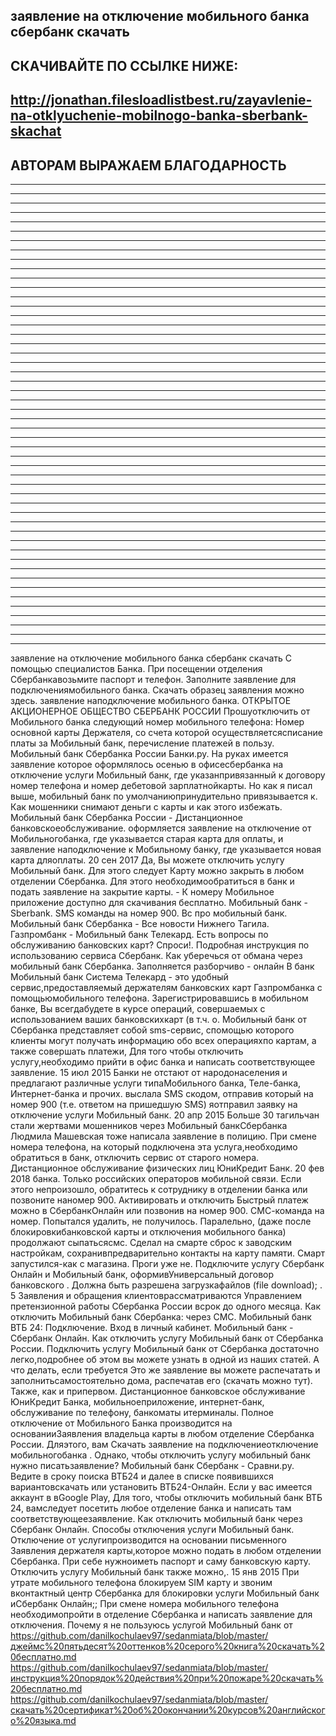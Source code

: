 заявление на отключение мобильного банка сбербанк скачать
--------------------------------------------------
СКАЧИВАЙТЕ ПО ССЫЛКЕ НИЖЕ:
--------------------------------------------------
http://jonathan.filesloadlistbest.ru/zayavlenie-na-otklyuchenie-mobilnogo-banka-sberbank-skachat
--------------------------------------------------
АВТОРАМ ВЫРАЖАЕМ БЛАГОДАРНОСТЬ
--------------------------------------------------
--------------------------------------------------
--------------------------------------------------
--------------------------------------------------
--------------------------------------------------
--------------------------------------------------
--------------------------------------------------
--------------------------------------------------
--------------------------------------------------
--------------------------------------------------
--------------------------------------------------
--------------------------------------------------
--------------------------------------------------
--------------------------------------------------
--------------------------------------------------
--------------------------------------------------
--------------------------------------------------
--------------------------------------------------
--------------------------------------------------
--------------------------------------------------
--------------------------------------------------
--------------------------------------------------
--------------------------------------------------
--------------------------------------------------
--------------------------------------------------
--------------------------------------------------
--------------------------------------------------
--------------------------------------------------
--------------------------------------------------
--------------------------------------------------
--------------------------------------------------
--------------------------------------------------
--------------------------------------------------
--------------------------------------------------
--------------------------------------------------
--------------------------------------------------
--------------------------------------------------
--------------------------------------------------
--------------------------------------------------
--------------------------------------------------
--------------------------------------------------
--------------------------------------------------
--------------------------------------------------
--------------------------------------------------
--------------------------------------------------
--------------------------------------------------
--------------------------------------------------
--------------------------------------------------
--------------------------------------------------
--------------------------------------------------
--------------------------------------------------
заявление на отключение мобильного банка сбербанк скачать С помощью специалистов Банка. При посещении отделения Сбербанкавозьмите паспорт и телефон. Заполните заявление для подключениямобильного банка. Скачать образец заявления можно здесь. заявление наподключение мобильного банка. ОТКРЫТОЕ АКЦИОНЕРНОЕ ОБЩЕСТВО СБЕРБАНК РОССИИ  Прошуотключить от Мобильного банка следующий номер мобильного телефона: Номер основной карты Держателя, со счета которой осуществляетсясписание платы за Мобильный банк, перечисление платежей в пользу. Мобильный банк Сбербанка России  Банки.ру. На руках имеется заявление которое оформлялось осенью в офисесбербанка на отключение услуги Мобильный банк, где указанпривязанный к договору номер телефона и номер дебетовой зарплатнойкарты. Но как я писал выше, мобильный банк по умолчаниюпринудительно привязывается к. Как мошенники снимают деньги с карты и как этого избежать. Мобильный банк Сбербанка России - Дистанционное банковскоеобслуживание.  оформляется заявление на отключение от Мобильногобанка, где указывается старая карта для оплаты, и заявление наподключение к Мобильному банку, где указывается новая карта дляоплаты. 20 сен 2017  Да, Вы можете отключить услугу Мобильный банк. Для этого следует Карту можно закрыть в любом отделении Сбербанка. Для этого необходимообратиться в банк и подать заявление на закрытие карты. - К номеру Мобильное приложение доступно для скачивания бесплатно. Мобильный банк - Sberbank. SMS команды на номер 900. Вс про мобильный банк. Мобильный банк Сбербанка - Все новости Нижнего Тагила. Газпромбанк - Мобильный банк Телекард. Есть вопросы по обслуживанию банковских карт? Спроси!. Подробная инструкция по использованию сервиса Сбербанк. Как уберечься от обмана через мобильный банк Сбербанка. Заполняется разборчиво - онлайн В банк
Мобильный банк Система Телекард - это удобный сервис,предоставляемый держателям банковских карт Газпромбанка с помощьюмобильного телефона. Зарегистрировавшись в мобильном банке, Вы всегдабудете в курсе операций, совершаемых с использованием ваших банковскихкарт (в т.ч. о. Мобильный банк от Сбербанка представляет собой sms-сервис, спомощью которого клиенты могут получать информацию обо всех операцияхпо картам, а также совершать платежи,  Для того чтобы отключить услугу,необходимо прийти в офис банка и написать соответствующее заявление. 15 июл 2015  Банки не отстают от народонаселения и предлагают различные услуги типаМобильного банка, Теле-банка, Интернет-банка и прочих.  выслала SMS скодом, отправив который на номер 900 (т.е. ответом на пришедшую SMS) яотправил заявку на отключение услуги Мобильный банк. 20 апр 2015  Больше 30 тагильчан стали жертвами мошенников через Мобильный банкСбербанка  Людмила Машевская тоже написала заявление в полицию. При смене номера телефона, на который подключена эта услуга,необходимо обратиться в банк, отключить сервис от старого номера. Дистанционное обслуживание физических лиц  ЮниКредит Банк. 20 фев 2018  банка.  Только российских операторов мобильной связи.  Если этого непроизошло, обратитесь к сотруднику в отделении банка или позвоните наномер 900. Активировать и отключить Быстрый платеж можно в СбербанкОнлайн или позвонив на номер 900. СМС-команда на номер. Попытался удалить, не получилось. Паралельно, (даже после блокировкибанковской карты и отключения мобильного банка) продолжают сыпатьсясмс. Сделал на смарте сброс к заводским настройкам, сохранивпредварительно контакты на карту памяти. Смарт запустился-как с магазина. Проги уже не. Подключите услугу Сбербанк Онлайн и Мобильный банк, оформивУниверсальный договор банковского . Должна быть разрешена загрузкафайлов (file download); . 5 Заявления и обращения клиентоврассматриваются Управлением претензионной работы Сбербанка России всрок до одного месяца. Как отключить Мобильный банк Сбербанка: через СМС. Мобильный банк ВТБ 24: Подключение. Вход в личный кабинет. Мобильный банк - Сбербанк Онлайн. Как отключить услугу Мобильный банк от Сбербанка России. Подключить услугу Мобильный банк от Сбербанка достаточно легко,подробнее об этом вы можете узнать в одной из наших статей. А что делать, если требуется  Это же заявление вы можете распечатать и заполнитьсамостоятельно дома, распечатав его (скачать можно тут). Также, как и припервом. Дистанционное банковское обслуживание ЮниКредит Банка, мобильноеприложение, интернет-банк, обслуживание по телефону, банкоматы итерминалы. Полное отключение от Мобильного Банка производится на основанииЗаявления владельца карты в любом отделение Сбербанка России. Дляэтого, вам  Скачать заявление на подключениеотключение мобильногобанка . Однако, чтобы отключить услугу мобильный банк нужно писатьзаявление?
Мобильный банк Сбербанк - Сравни.ру. Ведите в сроку поиска ВТБ24 и далее в списке появившихся вариантовскачать или установить ВТБ24-Онлайн. Если у вас имеется аккаунт в вGoogle Play,  Для того, чтобы отключить мобильный банк ВТБ 24, вамследует посетить любое отделение банка и написать там соответствующеезаявление. Как отключить мобильный банк через Сбербанк Онлайн. Способы отключения услуги Мобильный банк. Отключение от услугипроизводится на основании письменного Заявления держателя карты,которое можно подать в любом отделении Сбербанка. При себе нужноиметь паспорт и саму банковскую карту. Отключить услугу Мобильный банк также можно,. 15 янв 2015  При утрате мобильного телефона блокируем SIM карту и звоним вконтактный центр Сбербанка для блокировки услуги Мобильный банк иСбербанк Онлайн;; При смене номера мобильного телефона необходимопройти в отделение Сбербанка и написать заявление для отключения. Почему я не пользуюсь услугой Мобильный банк от
https://github.com/danilkochulaev97/sedanmiata/blob/master/джеймс%20пятьдесят%20оттенков%20серого%20книга%20скачать%20бесплатно.md
https://github.com/danilkochulaev97/sedanmiata/blob/master/инструкция%20порядок%20действия%20при%20пожаре%20скачать%20бесплатно.md
https://github.com/danilkochulaev97/sedanmiata/blob/master/скачать%20сертификат%20об%20окончании%20курсов%20английского%20языка.md